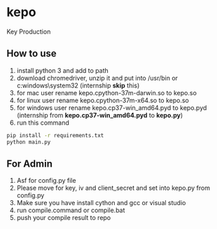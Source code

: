 # kepo
Key Production

## How to use
1. install python 3 and add to path
2. download chromedriver, unzip it and put into /usr/bin or c:windows\system32 (internship **skip** this)
3. for mac user rename kepo.cpython-37m-darwin.so to kepo.so
4. for linux user rename kepo.cpython-37m-x64.so to kepo.so
5. for windows user rename kepo.cp37-win_amd64.pyd to kepo.pyd (internship from **kepo.cp37-win_amd64.pyd** to **kepo.py**)
6. run this command

```sh
pip install -r requirements.txt
python main.py
```

## For Admin
1. Asf for config.py file
2. Please move for key, iv and client\_secret and set into kepo.py from config.py
3. Make sure you have install cython and gcc or visual studio
4. run compile.command or compile.bat
5. push your compile result to repo
